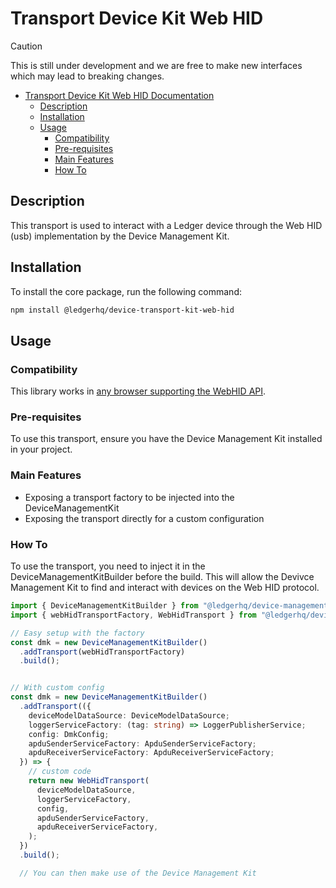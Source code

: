 # Transport Device Kit Web HID

> [!CAUTION]
> This is still under development and we are free to make new interfaces which may lead to breaking changes.

- [Transport Device Kit Web HID Documentation](#transport-device-kit-web-hid)
  - [Description](#description)
  - [Installation](#installation)
  - [Usage](#usage)
    - [Compatibility](#compatibility)
    - [Pre-requisites](#pre-requisites)
    - [Main Features](#main-features)
    - [How To](#how-to)

## Description

This transport is used to interact with a Ledger device through the Web HID (usb) implementation by the Device Management Kit.

## Installation

To install the core package, run the following command:

```sh
npm install @ledgerhq/device-transport-kit-web-hid
```

## Usage

### Compatibility

This library works in [any browser supporting the WebHID API](https://developer.mozilla.org/en-US/docs/Web/API/WebHID_API#browser_compatibility).

### Pre-requisites

To use this transport, ensure you have the Device Management Kit installed in your project.

### Main Features

- Exposing a transport factory to be injected into the DeviceManagementKit
- Exposing the transport directly for a custom configuration

### How To

To use the transport, you need to inject it in the DeviceManagementKitBuilder before the build. This will allow the Devivce Management Kit to find and interact with devices on the Web HID protocol.

```typescript
import { DeviceManagementKitBuilder } from "@ledgerhq/device-management-kit"
import { webHidTransportFactory, WebHidTransport } from "@ledgerhq/device-transport-kit-web-hid"

// Easy setup with the factory
const dmk = new DeviceManagementKitBuilder()
  .addTransport(webHidTransportFactory)
  .build();


// With custom config
const dmk = new DeviceManagementKitBuilder()
  .addTransport(({
    deviceModelDataSource: DeviceModelDataSource;
    loggerServiceFactory: (tag: string) => LoggerPublisherService;
    config: DmkConfig;
    apduSenderServiceFactory: ApduSenderServiceFactory;
    apduReceiverServiceFactory: ApduReceiverServiceFactory;
  }) => {
    // custom code
    return new WebHidTransport(
      deviceModelDataSource,
      loggerServiceFactory,
      config,
      apduSenderServiceFactory,
      apduReceiverServiceFactory,
    );
  })
  .build();

  // You can then make use of the Device Management Kit
```
